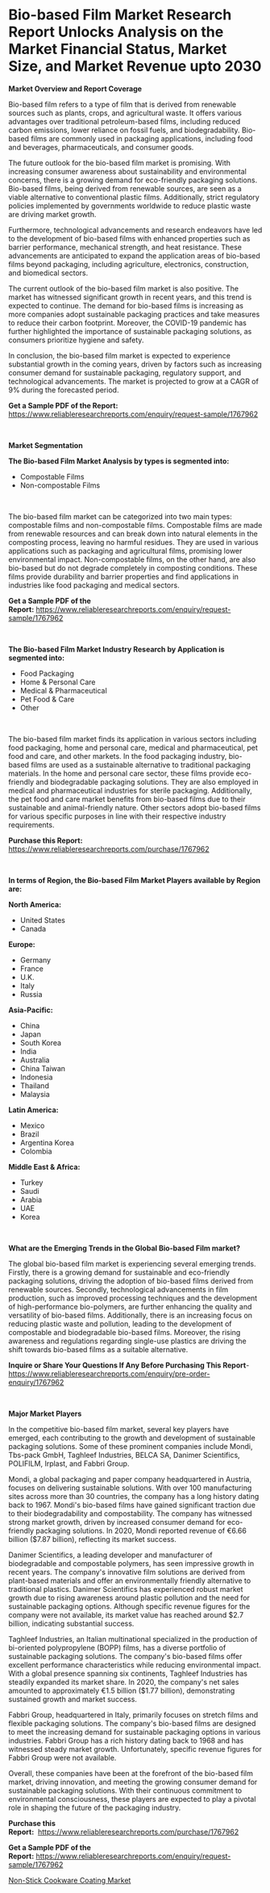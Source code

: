 <p><h1>Bio-based Film Market Research Report Unlocks Analysis on the Market Financial Status, Market Size, and Market Revenue upto 2030</h1></p><p><strong>Market Overview and Report Coverage</strong></p>
<p><p>Bio-based film refers to a type of film that is derived from renewable sources such as plants, crops, and agricultural waste. It offers various advantages over traditional petroleum-based films, including reduced carbon emissions, lower reliance on fossil fuels, and biodegradability. Bio-based films are commonly used in packaging applications, including food and beverages, pharmaceuticals, and consumer goods.</p><p>The future outlook for the bio-based film market is promising. With increasing consumer awareness about sustainability and environmental concerns, there is a growing demand for eco-friendly packaging solutions. Bio-based films, being derived from renewable sources, are seen as a viable alternative to conventional plastic films. Additionally, strict regulatory policies implemented by governments worldwide to reduce plastic waste are driving market growth.</p><p>Furthermore, technological advancements and research endeavors have led to the development of bio-based films with enhanced properties such as barrier performance, mechanical strength, and heat resistance. These advancements are anticipated to expand the application areas of bio-based films beyond packaging, including agriculture, electronics, construction, and biomedical sectors.</p><p>The current outlook of the bio-based film market is also positive. The market has witnessed significant growth in recent years, and this trend is expected to continue. The demand for bio-based films is increasing as more companies adopt sustainable packaging practices and take measures to reduce their carbon footprint. Moreover, the COVID-19 pandemic has further highlighted the importance of sustainable packaging solutions, as consumers prioritize hygiene and safety.</p><p>In conclusion, the bio-based film market is expected to experience substantial growth in the coming years, driven by factors such as increasing consumer demand for sustainable packaging, regulatory support, and technological advancements. The market is projected to grow at a CAGR of 9% during the forecasted period.</p></p>
<p><strong>Get a Sample PDF of the Report:</strong> <a href="https://www.reliableresearchreports.com/enquiry/request-sample/1767962">https://www.reliableresearchreports.com/enquiry/request-sample/1767962</a></p>
<p>&nbsp;</p>
<p><strong>Market Segmentation</strong></p>
<p><strong>The Bio-based Film Market Analysis by types is segmented into:</strong></p>
<p><ul><li>Compostable Films</li><li>Non-compostable Films</li></ul></p>
<p>&nbsp;</p>
<p><p>The bio-based film market can be categorized into two main types: compostable films and non-compostable films. Compostable films are made from renewable resources and can break down into natural elements in the composting process, leaving no harmful residues. They are used in various applications such as packaging and agricultural films, promising lower environmental impact. Non-compostable films, on the other hand, are also bio-based but do not degrade completely in composting conditions. These films provide durability and barrier properties and find applications in industries like food packaging and medical sectors.</p></p>
<p><strong>Get a Sample PDF of the Report:</strong>&nbsp;<a href="https://www.reliableresearchreports.com/enquiry/request-sample/1767962">https://www.reliableresearchreports.com/enquiry/request-sample/1767962</a></p>
<p>&nbsp;</p>
<p><strong>The Bio-based Film Market Industry Research by Application is segmented into:</strong></p>
<p><ul><li>Food Packaging</li><li>Home & Personal Care</li><li>Medical & Pharmaceutical</li><li>Pet Food & Care</li><li>Other</li></ul></p>
<p>&nbsp;</p>
<p><p>The bio-based film market finds its application in various sectors including food packaging, home and personal care, medical and pharmaceutical, pet food and care, and other markets. In the food packaging industry, bio-based films are used as a sustainable alternative to traditional packaging materials. In the home and personal care sector, these films provide eco-friendly and biodegradable packaging solutions. They are also employed in medical and pharmaceutical industries for sterile packaging. Additionally, the pet food and care market benefits from bio-based films due to their sustainable and animal-friendly nature. Other sectors adopt bio-based films for various specific purposes in line with their respective industry requirements.</p></p>
<p><strong>Purchase this Report:</strong>&nbsp; <a href="https://www.reliableresearchreports.com/purchase/1767962">https://www.reliableresearchreports.com/purchase/1767962</a></p>
<p>&nbsp;</p>
<p><strong>In terms of Region, the Bio-based Film Market Players available by Region are:</strong></p>
<p>
    <p> <strong> North America: </strong>
        <ul>
            <li>United States</li>
            <li>Canada</li>
        </ul>
        </p> 
    <p> <strong> Europe: </strong>
        <ul>
            <li>Germany</li>
            <li>France</li>
            <li>U.K.</li>
            <li>Italy</li>
            <li>Russia</li>
        </ul>
        </p> 
    <p> <strong> Asia-Pacific: </strong>
        <ul>
            <li>China</li>
            <li>Japan</li>
            <li>South Korea</li>
            <li>India</li>
            <li>Australia</li>
            <li>China Taiwan</li>
            <li>Indonesia</li>
            <li>Thailand</li>
            <li>Malaysia</li>
        </ul>
        </p> 
    <p> <strong> Latin America: </strong>
        <ul>
            <li>Mexico</li>
            <li>Brazil</li>
            <li>Argentina Korea</li>
            <li>Colombia</li>
        </ul>
        </p> 
    <p> <strong> Middle East & Africa: </strong>
        <ul>
            <li>Turkey</li>
            <li>Saudi</li>
            <li>Arabia</li>
            <li>UAE</li>
            <li>Korea</li>
        </ul>
    </p>
    </p>
<p>&nbsp;</p>
<p><strong>What are the Emerging Trends in the Global Bio-based Film market?</strong></p>
<p><p>The global bio-based film market is experiencing several emerging trends. Firstly, there is a growing demand for sustainable and eco-friendly packaging solutions, driving the adoption of bio-based films derived from renewable sources. Secondly, technological advancements in film production, such as improved processing techniques and the development of high-performance bio-polymers, are further enhancing the quality and versatility of bio-based films. Additionally, there is an increasing focus on reducing plastic waste and pollution, leading to the development of compostable and biodegradable bio-based films. Moreover, the rising awareness and regulations regarding single-use plastics are driving the shift towards bio-based films as a suitable alternative.</p></p>
<p><strong>Inquire or Share Your Questions If Any Before Purchasing This Report</strong>- <a href="https://www.reliableresearchreports.com/enquiry/pre-order-enquiry/1767962">https://www.reliableresearchreports.com/enquiry/pre-order-enquiry/1767962</a></p>
<p>&nbsp;</p>
<p><strong>Major Market Players</strong></p>
<p><p>In the competitive bio-based film market, several key players have emerged, each contributing to the growth and development of sustainable packaging solutions. Some of these prominent companies include Mondi, Tbs-pack GmbH, Taghleef Industries, BELCA SA, Danimer Scientifics, POLIFILM, Irplast, and Fabbri Group.</p><p>Mondi, a global packaging and paper company headquartered in Austria, focuses on delivering sustainable solutions. With over 100 manufacturing sites across more than 30 countries, the company has a long history dating back to 1967. Mondi's bio-based films have gained significant traction due to their biodegradability and compostability. The company has witnessed strong market growth, driven by increased consumer demand for eco-friendly packaging solutions. In 2020, Mondi reported revenue of €6.66 billion ($7.87 billion), reflecting its market success.</p><p>Danimer Scientifics, a leading developer and manufacturer of biodegradable and compostable polymers, has seen impressive growth in recent years. The company's innovative film solutions are derived from plant-based materials and offer an environmentally friendly alternative to traditional plastics. Danimer Scientifics has experienced robust market growth due to rising awareness around plastic pollution and the need for sustainable packaging options. Although specific revenue figures for the company were not available, its market value has reached around $2.7 billion, indicating substantial success.</p><p>Taghleef Industries, an Italian multinational specialized in the production of bi-oriented polypropylene (BOPP) films, has a diverse portfolio of sustainable packaging solutions. The company's bio-based films offer excellent performance characteristics while reducing environmental impact. With a global presence spanning six continents, Taghleef Industries has steadily expanded its market share. In 2020, the company's net sales amounted to approximately €1.5 billion ($1.77 billion), demonstrating sustained growth and market success.</p><p>Fabbri Group, headquartered in Italy, primarily focuses on stretch films and flexible packaging solutions. The company's bio-based films are designed to meet the increasing demand for sustainable packaging options in various industries. Fabbri Group has a rich history dating back to 1968 and has witnessed steady market growth. Unfortunately, specific revenue figures for Fabbri Group were not available.</p><p>Overall, these companies have been at the forefront of the bio-based film market, driving innovation, and meeting the growing consumer demand for sustainable packaging solutions. With their continuous commitment to environmental consciousness, these players are expected to play a pivotal role in shaping the future of the packaging industry.</p></p>
<p><strong>Purchase this Report:</strong>&nbsp;&nbsp;<a href="https://www.reliableresearchreports.com/purchase/1767962">https://www.reliableresearchreports.com/purchase/1767962</a></p>
<p></p>
<p><strong>Get a Sample PDF of the Report:</strong>&nbsp;<a href="https://www.reliableresearchreports.com/enquiry/request-sample/1767962">https://www.reliableresearchreports.com/enquiry/request-sample/1767962</a></p>
<p><p><a href="https://github.com/GroverBarry/Market-Research-Report-List-2/blob/main/non-stick-cookware-coating-market.md">Non-Stick Cookware Coating Market</a></p></p>